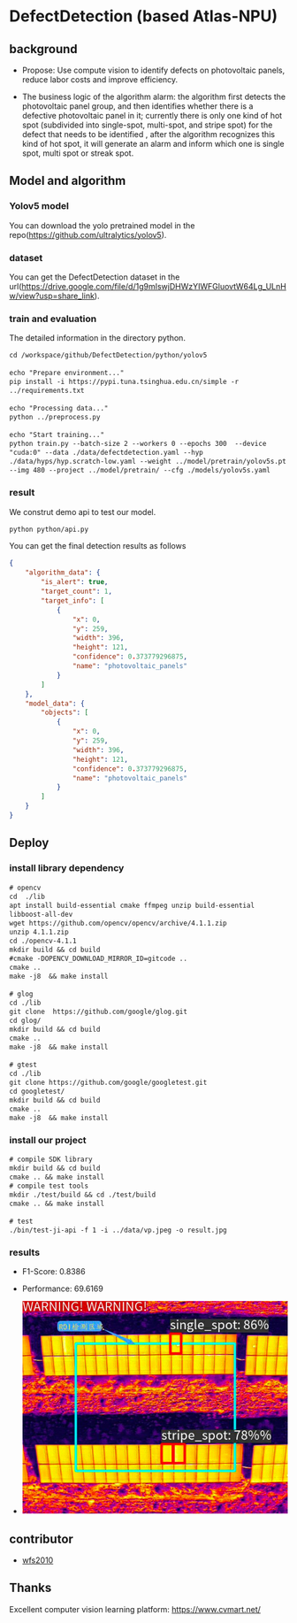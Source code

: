 # DefectDetection (based Atlas-NPU)
## background
- Propose: Use compute vision to identify defects on photovoltaic panels, reduce labor costs and improve efficiency.

- The business logic of the algorithm alarm: the algorithm first detects the photovoltaic panel group, and then identifies whether there is a defective photovoltaic panel in it; currently there is only one kind of hot spot (subdivided into single-spot, multi-spot, and stripe spot) for the defect that needs to be identified , after the algorithm recognizes this kind of hot spot, it will generate an alarm and inform which one is single spot, multi spot or streak spot.
## Model and algorithm
### Yolov5 model
You can download the yolo pretrained model in the repo(https://github.com/ultralytics/yolov5).

### dataset 
You can get the DefectDetection dataset in the url(https://drive.google.com/file/d/1g9mIswjDHWzYIWFGluovtW64Lg_ULnHw/view?usp=share_link).

### train and evaluation
The detailed information in the directory python.
```shell
cd /workspace/github/DefectDetection/python/yolov5

echo "Prepare environment..."
pip install -i https://pypi.tuna.tsinghua.edu.cn/simple -r ../requirements.txt

echo "Processing data..."
python ../preprocess.py

echo "Start training..."
python train.py --batch-size 2 --workers 0 --epochs 300  --device "cuda:0" --data ./data/defectdetection.yaml --hyp ./data/hyps/hyp.scratch-low.yaml --weight ../model/pretrain/yolov5s.pt --img 480 --project ../model/pretrain/ --cfg ./models/yolov5s.yaml

```

### result
We construt demo api to test our model.
```bash
python python/api.py
```
You can get the final detection results as follows
```json
{
    "algorithm_data": {
        "is_alert": true,
        "target_count": 1,
        "target_info": [
            {
                "x": 0,
                "y": 259,
                "width": 396,
                "height": 121,
                "confidence": 0.373779296875,
                "name": "photovoltaic_panels"
            }
        ]
    },
    "model_data": {
        "objects": [
            {
                "x": 0,
                "y": 259,
                "width": 396,
                "height": 121,
                "confidence": 0.373779296875,
                "name": "photovoltaic_panels"
            }
        ]
    }
}

```

## Deploy

### install library dependency 
```shell
# opencv
cd  ./lib
apt install build-essential cmake ffmpeg unzip build-essential libboost-all-dev
wget https://github.com/opencv/opencv/archive/4.1.1.zip
unzip 4.1.1.zip
cd ./opencv-4.1.1
mkdir build && cd build
#cmake -DOPENCV_DOWNLOAD_MIRROR_ID=gitcode ..
cmake .. 
make -j8  && make install

# glog
cd ./lib
git clone  https://github.com/google/glog.git
cd glog/
mkdir build && cd build
cmake ..
make -j8  && make install

# gtest
cd ./lib
git clone https://github.com/google/googletest.git
cd googletest/
mkdir build && cd build
cmake ..
make -j8  && make install
```

### install our project
```shell
# compile SDK library
mkdir build && cd build
cmake .. && make install
# compile test tools
mkdir ./test/build && cd ./test/build
cmake .. && make install

# test 
./bin/test-ji-api -f 1 -i ../data/vp.jpeg -o result.jpg
```
### results

- F1-Score: 0.8386
- Performance: 69.6169

- ![img_1.png](img_1.png)

## contributor
- [wfs2010](https://github.com/wfs2010)

## Thanks
Excellent computer vision learning platform: https://www.cvmart.net/

